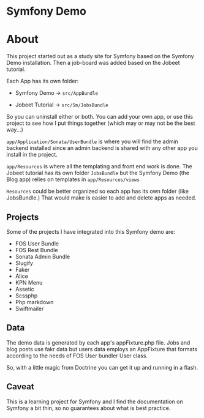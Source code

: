 Symfony Demo
========================

# About

This project started out as a study site for Symfony based on the Symfony Demo installation.  Then a job-board was added based on the Jobeet tutorial. 

Each App has its own folder:

- Symfony Demo -> `src/AppBundle`

- Jobeet Tutorial -> `src/Sm/JobsBundle`

So you can uninstall either or both.  You can add your own app, or use this project to see how I put things together (which may or may not be the best way...)

`app/Application/Sonata/UserBundle` is where you will find the admin backend installed since an admin backend is shared with any other app you install in the project.

`app/Resources` is where all the templating and front end work is done.  The Jobeet tutorial has its own folder `JobsBundle` but the Symfony Demo (the Blog app) relies on templates in `app/Resources/views`

`Resources` could be better organized so each app has its own folder (like JobsBundle.)  That would make is easier to add and delete apps as needed.

## Projects

Some of the projects I have integrated into this Symfony demo are: 

- FOS User Bundle 
- FOS Rest Bundle 
- Sonata Admin Bundle
- Slugify
- Faker 
- Alice 
- KPN Menu
- Assetic 
- Scssphp
- Php markdown 
- Swiftmailer

## Data

The demo data is generated by each app's appFixture.php file.  Jobs and blog posts use fakr data but users data employs an AppFixture that formats according to the needs of FOS User bundler User class.

So, with a little magic from Doctrine you can get it up and running in a flash.

## Caveat

This is a learning project for Symfony and I find the documentation on Symfony a bit thin, so no guarantees about what is best practice.
